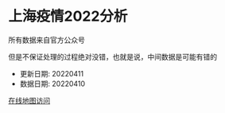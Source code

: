 # 上海疫情2022分析

所有数据来自官方公众号

但是不保证处理的过程绝对没错，也就是说，中间数据是可能有错的

- 更新日期: 20220411
- 数据日期: 20220410

[在线地图访问](https://qhduan.github.io/sh-cov/)
